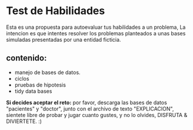 # Test de Habilidades
Esta es una propuesta para autoevaluar tus habilidades a un problema, La intencion es que intentes resolver los problemas planteados a unas bases simuladas presentadas por una entidad ficticia.

## **contenido**:
- manejo de bases de datos.
- ciclos
- pruebas de hipotesis
- tidy data bases

**Si decides aceptar el reto:**
por favor, descarga las bases de datos "pacientes" y "doctor", junto con el archivo de texto "EXPLICACION", sientete libre de probar y jugar cuanto gustes, y no lo olvides, DISFRUTA & DIVIERTETE. :)
